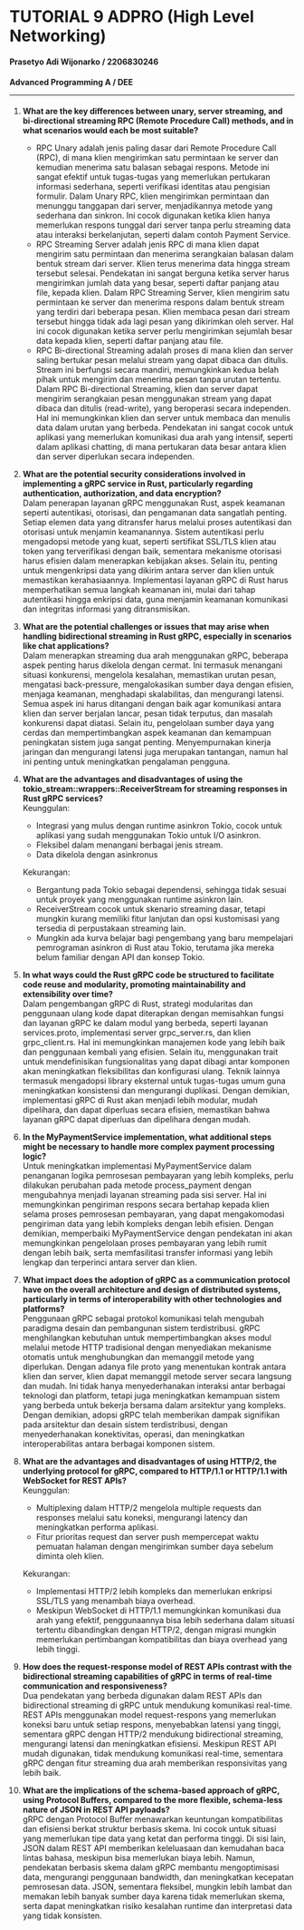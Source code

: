 # TUTORIAL 9 ADPRO  (High Level Networking)
#### Prasetyo Adi Wijonarko / 2206830246
#### Advanced Programming A / DEE <hr>

1. **What are the key differences between unary, server streaming, and bi-directional streaming RPC (Remote Procedure Call) methods, and in what scenarios would each be most suitable?** <br>
   - RPC Unary adalah jenis paling dasar dari Remote Procedure Call (RPC), di mana klien mengirimkan satu permintaan ke server dan kemudian menerima satu balasan sebagai respons. Metode ini sangat efektif untuk tugas-tugas yang memerlukan pertukaran informasi sederhana, seperti verifikasi identitas atau pengisian formulir. Dalam Unary RPC, klien mengirimkan permintaan dan menunggu tanggapan dari server, menjadikannya metode yang sederhana dan sinkron. Ini cocok digunakan ketika klien hanya memerlukan respons tunggal dari server tanpa perlu streaming data atau interaksi berkelanjutan, seperti dalam contoh Payment Service.
   - RPC Streaming Server adalah jenis RPC di mana klien dapat mengirim satu permintaan dan menerima serangkaian balasan dalam bentuk stream dari server. Klien terus menerima data hingga stream tersebut selesai. Pendekatan ini sangat berguna ketika server harus mengirimkan jumlah data yang besar, seperti daftar panjang atau file, kepada klien. Dalam RPC Streaming Server, klien mengirim satu permintaan ke server dan menerima respons dalam bentuk stream yang terdiri dari beberapa pesan. Klien membaca pesan dari stream tersebut hingga tidak ada lagi pesan yang dikirimkan oleh server. Hal ini cocok digunakan ketika server perlu mengirimkan sejumlah besar data kepada klien, seperti daftar panjang atau file.
   - RPC Bi-directional Streaming adalah proses di mana klien dan server saling bertukar pesan melalui stream yang dapat dibaca dan ditulis. Stream ini berfungsi secara mandiri, memungkinkan kedua belah pihak untuk mengirim dan menerima pesan tanpa urutan tertentu. Dalam RPC Bi-directional Streaming, klien dan server dapat mengirim serangkaian pesan menggunakan stream yang dapat dibaca dan ditulis (read-write), yang beroperasi secara independen. Hal ini memungkinkan klien dan server untuk membaca dan menulis data dalam urutan yang berbeda. Pendekatan ini sangat cocok untuk aplikasi yang memerlukan komunikasi dua arah yang intensif, seperti dalam aplikasi chatting, di mana pertukaran data besar antara klien dan server diperlukan secara independen.
2. **What are the potential security considerations involved in implementing a gRPC service in Rust, particularly regarding authentication, authorization, and data encryption?** <br>
Dalam penerapan layanan gRPC menggunakan Rust, aspek keamanan seperti autentikasi, otorisasi, dan pengamanan data sangatlah penting. Setiap elemen data yang ditransfer harus melalui proses autentikasi dan otorisasi untuk menjamin keamanannya. Sistem autentikasi perlu mengadopsi metode yang kuat, seperti sertifikat SSL/TLS klien atau token yang terverifikasi dengan baik, sementara mekanisme otorisasi harus efisien dalam menerapkan kebijakan akses. Selain itu, penting untuk mengenkripsi data yang dikirim antara server dan klien untuk memastikan kerahasiaannya. Implementasi layanan gRPC di Rust harus memperhatikan semua langkah keamanan ini, mulai dari tahap autentikasi hingga enkripsi data, guna menjamin keamanan komunikasi dan integritas informasi yang ditransmisikan.
3. **What are the potential challenges or issues that may arise when handling bidirectional streaming in Rust gRPC, especially in scenarios like chat applications?**<br>
Dalam menerapkan streaming dua arah menggunakan gRPC, beberapa aspek penting harus dikelola dengan cermat. Ini termasuk menangani situasi konkurensi, mengelola kesalahan, memastikan urutan pesan, mengatasi back-pressure, mengalokasikan sumber daya dengan efisien, menjaga keamanan, menghadapi skalabilitas, dan mengurangi latensi. Semua aspek ini harus ditangani dengan baik agar komunikasi antara klien dan server berjalan lancar, pesan tidak terputus, dan masalah konkurensi dapat diatasi. Selain itu, pengelolaan sumber daya yang cerdas dan mempertimbangkan aspek keamanan dan kemampuan peningkatan sistem juga sangat penting. Menyempurnakan kinerja jaringan dan mengurangi latensi juga merupakan tantangan, namun hal ini penting untuk meningkatkan pengalaman pengguna.
4. **What are the advantages and disadvantages of using the tokio_stream::wrappers::ReceiverStream for streaming responses in Rust gRPC services?** <br>
    Keunggulan:
    - Integrasi yang mulus dengan runtime asinkron Tokio, cocok untuk aplikasi yang sudah menggunakan Tokio untuk I/O asinkron.
    - Fleksibel dalam menangani berbagai jenis stream.
    - Data dikelola dengan asinkronus

    Kekurangan:
    - Bergantung pada Tokio sebagai dependensi, sehingga tidak sesuai untuk proyek yang menggunakan runtime asinkron lain.
    - ReceiverStream cocok untuk skenario streaming dasar, tetapi mungkin kurang memiliki fitur lanjutan dan opsi kustomisasi yang tersedia di perpustakaan streaming lain.
    - Mungkin ada kurva belajar bagi pengembang yang baru mempelajari pemrograman asinkron di Rust atau Tokio, terutama jika mereka belum familiar dengan API dan konsep Tokio.
5. **In what ways could the Rust gRPC code be structured to facilitate code reuse and modularity, promoting maintainability and extensibility over time?**<br>
   Dalam pengembangan gRPC di Rust, strategi modularitas dan penggunaan ulang kode dapat diterapkan dengan memisahkan fungsi dan layanan gRPC ke dalam modul yang berbeda, seperti layanan services.proto, implementasi server grpc_server.rs, dan klien grpc_client.rs. Hal ini memungkinkan manajemen kode yang lebih baik dan penggunaan kembali yang efisien. Selain itu, menggunakan trait untuk mendefinisikan fungsionalitas yang dapat dibagi antar komponen akan meningkatkan fleksibilitas dan konfigurasi ulang. Teknik lainnya termasuk mengadopsi library eksternal untuk tugas-tugas umum guna meningkatkan konsistensi dan mengurangi duplikasi. Dengan demikian, implementasi gRPC di Rust akan menjadi lebih modular, mudah dipelihara, dan dapat diperluas secara efisien, memastikan bahwa layanan gRPC dapat diperluas dan dipelihara dengan mudah.
   
6. **In the MyPaymentService implementation, what additional steps might be necessary to handle more complex payment processing logic?** <br>
Untuk meningkatkan implementasi MyPaymentService dalam penanganan logika pemrosesan pembayaran yang lebih kompleks, perlu dilakukan perubahan pada metode process_payment dengan mengubahnya menjadi layanan streaming pada sisi server. Hal ini memungkinkan pengiriman respons secara bertahap kepada klien selama proses pemrosesan pembayaran, yang dapat mengakomodasi pengiriman data yang lebih kompleks dengan lebih efisien. Dengan demikian, memperbaiki MyPaymentService dengan pendekatan ini akan memungkinkan pengelolaan proses pembayaran yang lebih rumit dengan lebih baik, serta memfasilitasi transfer informasi yang lebih lengkap dan terperinci antara server dan klien.
7. **What impact does the adoption of gRPC as a communication protocol have on the overall architecture and design of distributed systems, particularly in terms of interoperability with other technologies and platforms?** <br>
Penggunaan gRPC sebagai protokol komunikasi telah mengubah paradigma desain dan pembangunan sistem terdistribusi. gRPC menghilangkan kebutuhan untuk mempertimbangkan akses modul melalui metode HTTP tradisional dengan menyediakan mekanisme otomatis untuk menghubungkan dan memanggil metode yang diperlukan. Dengan adanya file proto yang menentukan kontrak antara klien dan server, klien dapat memanggil metode server secara langsung dan mudah. Ini tidak hanya menyederhanakan interaksi antar berbagai teknologi dan platform, tetapi juga meningkatkan kemampuan sistem yang berbeda untuk bekerja bersama dalam arsitektur yang kompleks. Dengan demikian, adopsi gRPC telah memberikan dampak signifikan pada arsitektur dan desain sistem terdistribusi, dengan menyederhanakan konektivitas, operasi, dan meningkatkan interoperabilitas antara berbagai komponen sistem.
8. **What are the advantages and disadvantages of using HTTP/2, the underlying protocol for gRPC, compared to HTTP/1.1 or HTTP/1.1 with WebSocket for REST APIs?**<br>
    Keunggulan:
    - Multiplexing dalam HTTP/2 mengelola multiple requests dan responses melalui satu koneksi, mengurangi latency dan meningkatkan performa aplikasi.
    - Fitur prioritas request dan server push mempercepat waktu pemuatan halaman dengan mengirimkan sumber daya sebelum diminta oleh klien.
  
    Kekurangan:
    - Implementasi HTTP/2 lebih kompleks dan memerlukan enkripsi SSL/TLS yang menambah biaya overhead.
    - Meskipun WebSocket di HTTP/1.1 memungkinkan komunikasi dua arah yang efektif, penggunaannya bisa lebih sederhana dalam situasi tertentu dibandingkan dengan HTTP/2, dengan migrasi mungkin memerlukan pertimbangan kompatibilitas dan biaya overhead yang lebih tinggi.
9.  **How does the request-response model of REST APIs contrast with the bidirectional streaming capabilities of gRPC in terms of real-time communication and responsiveness?**<br>
    Dua pendekatan yang berbeda digunakan dalam REST APIs dan bidirectional streaming di gRPC untuk mendukung komunikasi real-time. REST APIs menggunakan model request-respons yang memerlukan koneksi baru untuk setiap respons, menyebabkan latensi yang tinggi, sementara gRPC dengan HTTP/2 mendukung bidirectional streaming, mengurangi latensi dan meningkatkan efisiensi. Meskipun REST API mudah digunakan, tidak mendukung komunikasi real-time, sementara gRPC dengan fitur streaming dua arah memberikan responsivitas yang lebih baik.
10. **What are the implications of the schema-based approach of gRPC, using Protocol Buffers, compared to the more flexible, schema-less nature of JSON in REST API payloads?**<br>
    gRPC dengan Protocol Buffer menawarkan keuntungan kompatibilitas dan efisiensi berkat struktur berbasis skema. Ini cocok untuk situasi yang memerlukan tipe data yang ketat dan performa tinggi. Di sisi lain, JSON dalam REST API memberikan keleluasaan dan kemudahan baca lintas bahasa, meskipun bisa memerlukan biaya lebih. Namun, pendekatan berbasis skema dalam gRPC membantu mengoptimisasi data, mengurangi penggunaan bandwidth, dan meningkatkan kecepatan pemrosesan data. JSON, sementara fleksibel, mungkin lebih lambat dan memakan lebih banyak sumber daya karena tidak memerlukan skema, serta dapat meningkatkan risiko kesalahan runtime dan interpretasi data yang tidak konsisten.